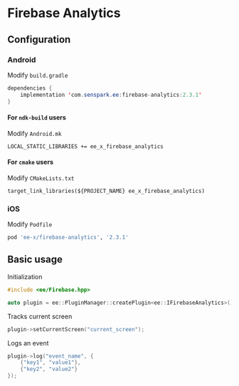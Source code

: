 # Firebase Analytics
## Configuration
### Android
Modify `build.gradle`
```java
dependencies {
    implementation 'com.senspark.ee:firebase-analytics:2.3.1'
}
```

#### For `ndk-build` users
Modify `Android.mk`
```
LOCAL_STATIC_LIBRARIES += ee_x_firebase_analytics
```

#### For `cmake` users
Modify `CMakeLists.txt`
```
target_link_libraries(${PROJECT_NAME} ee_x_firebase_analytics)
```

### iOS
Modify `Podfile`
```ruby
pod 'ee-x/firebase-analytics', '2.3.1'
```

## Basic usage
Initialization
```cpp
#include <ee/Firebase.hpp>

auto plugin = ee::PluginManager::createPlugin<ee::IFirebaseAnalytics>();
```

Tracks current screen
```cpp
plugin->setCurrentScreen("current_screen");
```

Logs an event
```cpp
plugin->log("event_name", {
    {"key1", "value1"},
    {"key2", "value2"}
});
```